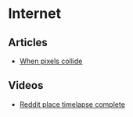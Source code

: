 # Internet

## Articles

- [When pixels collide](http://sudoscript.com/reddit-place/)

## Videos

- [Reddit place timelapse complete](https://www.youtube.com/watch?v=RCAsY8kjE3w)
